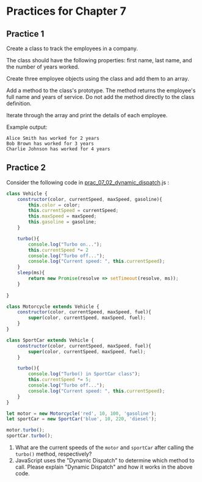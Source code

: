 # Practices for Chapter 7

## Practice 1

Create a class to track the employees in a company. 

The class should have the following properties: first name, last name, and the number of years worked.

Create three employee objects using the class and add them to an array. 

Add a method to the class's prototype. The method returns the employee's full name and years of service. Do not add the method directly to the class definition.

Iterate through the array and print the details of each employee.

Example output:
```
Alice Smith has worked for 2 years
Bob Brown has worked for 3 years
Charlie Johnson has worked for 4 years
```


## Practice 2

Consider the following code in [prac_07_02_dynamic_dispatch](./prac_07_02_dynamic_dispatch.js).js :

```javascript
class Vehicle {
    constructor(color, currentSpeed, maxSpeed, gasoline){
        this.color = color;
        this.currentSpeed = currentSpeed;
        this.maxSpeed = maxSpeed;
        this.gasoline = gasoline;
    }

    turbo(){
        console.log("Turbo on...");
        this.currentSpeed *= 2
        console.log("Turbo off...");
        console.log("Current speed: ", this.currentSpeed);
    }
    sleep(ms){
        return new Promise(resolve => setTimeout(resolve, ms));
    }
        
}

class Motorcycle extends Vehicle {
    constructor(color, currentSpeed, maxSpeed, fuel){
        super(color, currentSpeed, maxSpeed, fuel);
    }
}

class SportCar extends Vehicle {
    constructor(color, currentSpeed, maxSpeed, fuel){
        super(color, currentSpeed, maxSpeed, fuel);
    }

    turbo(){
        console.log("Turbo() in SportCar class");
        this.currentSpeed *= 5;
        console.log("Turbo off...");
        console.log("Current speed: ", this.currentSpeed);
    }
}

let motor = new Motorcycle('red', 10, 100, 'gasoline');
let sportCar = new SportCar('blue', 10, 220, 'diesel');

motor.turbo();
sportCar.turbo();
```

1. What are the current speeds of the `motor` and `sportCar` after calling the `turbo()` method, respectively?
2. JavaScript uses the "Dynamic Dispatch" to determine which method to call. Please explain "Dynamic Dispatch" and how it works in the above code.


  
